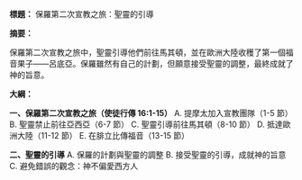**標題：** 保羅第二次宣教之旅：聖靈的引導

**摘要：**

保羅第二次宣教之旅中，聖靈引導他們前往馬其頓，並在歐洲大陸收穫了第一個福音果子——呂底亞。保羅雖然有自己的計劃，但願意接受聖靈的調整，最終成就了神的旨意。

**大綱：**

**一、保羅第二次宣教之旅（使徒行傳 16:1-15）**
    A. 提摩太加入宣教團隊（1-5 節）
    B. 聖靈禁止前往亞西亞（6-7 節）
    C. 聖靈引導前往馬其頓（8-10 節）
    D. 抵達歐洲大陸（11-12 節）
    E. 在腓立比傳福音（13-15 節）

**二、聖靈的引導**
    A. 保羅的計劃與聖靈的調整
    B. 接受聖靈的引導，成就神的旨意
    C. 避免錯誤的觀念：神不偏愛西方人